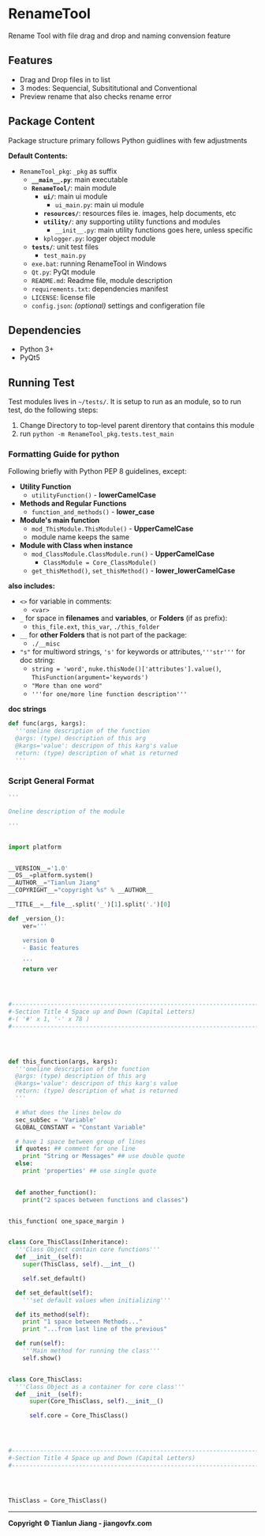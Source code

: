 # RenameTool

Rename Tool with file drag and drop and naming convension feature

## Features
- Drag and Drop files in to list
- 3 modes: Sequencial, Subsititutional and Conventional
- Preview rename that also checks rename error


## Package Content

Package structure primary follows Python guidlines with few adjustments

**Default Contents:**

- `RenameTool_pkg`: `_pkg` as suffix
  - **`__main__.py`**: main executable
  - **`RenameTool/`**: main module
    - **`ui/`**: main ui module
      - `ui_main.py`: main ui module
    - **`resources/`**: resources files ie. images, help documents, etc
    - **`utility/`**: any supporting utility functions and modules
      - `__init__.py`: main utility functions goes here, unless specific
    - `kplogger.py`: logger object module
  - **`tests/`**: unit test files
    - `test_main.py`
  - `exe.bat`: running RenameTool in Windows
  - `Qt.py`: PyQt module
  - `README.md`: Readme file, module description
  - `requirements.txt`: dependencies manifest
  - `LICENSE`: license file
  - `config.json`: *(optional)* settings and configeration file

## Dependencies
- Python 3+
- PyQt5

## Running Test
Test modules lives in `~/tests/`. It is setup to run as an module, so to run test, do the following steps:
1. Change Directory to top-level parent direntory that contains this module
2. run `python -m RenameTool_pkg.tests.test_main`

### Formatting Guide for python
Following briefly with Python PEP 8 guidelines, except:

- **Utility Function**
  - `utilityFunction()` - **lowerCamelCase**
- **Methods and Regular Functions**
  - `function_and_methods()` - **lower_case**
- **Module's main function**
  - `mod_ThisModule.ThisModule()` - **UpperCamelCase**
  - module name keeps the same
- **Module with Class when instance**
  - `mod_ClassModule.ClassModule.run()` - **UpperCamelCase**
    - `ClassModule = Core_ClassModule()`
  - `get_thisMethod()`, `set_thisMethod()` - **lower_lowerCamelCase**



**also includes:**
- `<>` for variable in comments:
  - `<var>`
- `_` for space in **filenames** and **variables**, or **Folders** (if as prefix):
  - `this_file.ext`, `this_var`, `./this_folder`
- `__` for **other Folders** that is not part of the package:
  - `./__misc`
- `"s"` for multiword strings, `'s'` for keywords or attributes,`'''str'''` for doc string:
  - `string = 'word'`, `nuke.thisNode()['attributes'].value()`, `ThisFunction(argument='keywords')`
  - `"More than one word"`
  - `'''for one/more line function description'''`


**doc strings**
```python
def func(args, kargs):
  '''oneline description of the function
  @args: (type) description of this arg
  @kargs='value': descripon of this karg's value
  return: (type) description of what is returned
  '''
```

### Script General Format
```python
'''

Oneline description of the module

'''


import platform


__VERSION__='1.0'
__OS__=platform.system()
__AUTHOR__="Tianlun Jiang"
__COPYRIGHT__="copyright %s" % __AUTHOR__

__TITLE__=__file__.split('_')[1].split('.')[0]

def _version_():
    ver='''

    version 0
    - Basic features

    '''
    return ver




#------------------------------------------------------------------------------
#-Section Title 4 Space up and Down (Capital Letters) 
#-( '#' x 1, '-' x 78 )
#------------------------------------------------------------------------------




def this_function(args, kargs):
  '''oneline description of the function
  @args: (type) description of this arg
  @kargs='value': descripon of this karg's value
  return: (type) description of what is returned
  '''

  # What does the lines below do
  sec_subSec = 'Variable'
  GLOBAL_CONSTANT = "Constant Variable"

  # have 1 space between group of lines
  if quotes: ## comment for one line
    print "String or Messages" ## use double quote
  else:
    print 'properties' ## use single quote

  
  def another_function():
    print("2 spaces between functions and classes")


this_function( one_space_margin )


class Core_ThisClass(Inheritance):
  '''Class Object contain core functions'''
  def __init__(self):
    super(ThisClass, self).__int__()

    self.set_default()

  def set_default(self):
    '''set default values when initializing'''

  def its_method(self):
    print "1 space between Methods..."
    print "...from last line of the previous"

  def run(self):
    '''Main method for running the class'''
    self.show()


class Core_ThisClass:
  '''Class Object as a container for core class'''
  def __init__(self):
      super(Core_ThisClass, self).__init__()

      self.core = Core_ThisClass()




#------------------------------------------------------------------------------
#-Section Title 4 Space up and Down (Capital Letters)
#------------------------------------------------------------------------------




ThisClass = Core_ThisClass()
```

---

**Copyright © Tianlun Jiang - jiangovfx.com**
